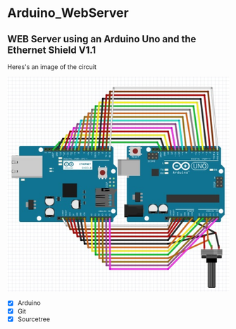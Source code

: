 # Arduino_WebServer

## WEB Server using an Arduino Uno and the Ethernet Shield V1.1

Heres's an image of the circuit

![WS_circuit](circuit.png)

- [X] Arduino
- [X] Git
- [X] Sourcetree